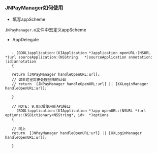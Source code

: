 ### JNPayManager如何使用

- 填写appScheme

 `JNPayManager.m`文件中宏定义appScheme
 
 
 - AppDelegate


 ```
 
 	- (BOOL)application:(UIApplication *)application openURL:(NSURL *)url sourceApplication:(NSString 	*)sourceApplication annotation:(id)annotation
	{
    
    return [JNPayManager handleOpenURL:url];
    // 如果这里需要处理登陆的回调
    // return  [JNPayManager handleOpenURL:url] || [XXLoginManager handleOpenURL:url];

	}

	// NOTE: 9.0以后使用新API接口
	- (BOOL)application:(UIApplication *)app openURL:(NSURL *)url options:(NSDictionary<NSString*, id> 	*)options
	{
    
    // 同上
    return  [JNPayManager handleOpenURL:url] || [XXLoginManager handleOpenURL:url];
	
	}

 ```